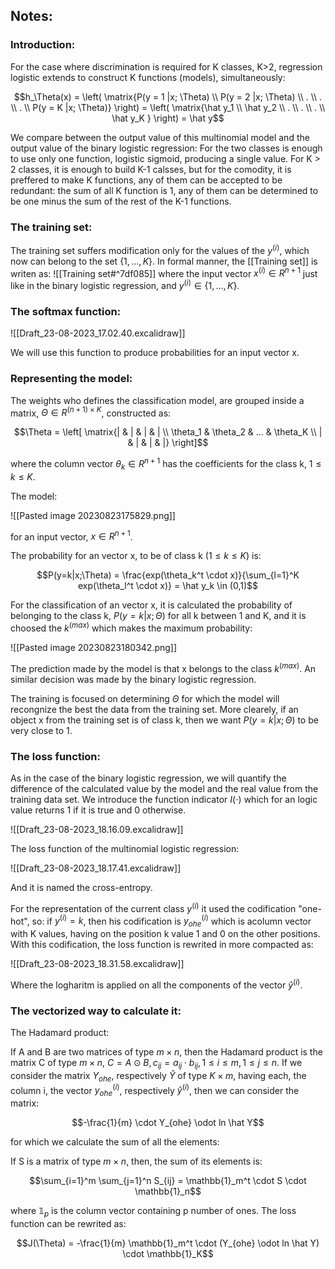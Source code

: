 ## Notes:

### Introduction:

For the case where discrimination is required for K classes, K>2, regression logistic extends to construct K functions (models), simultaneously:

$$h_\Theta(x) = \left( \matrix{P(y = 1 |x; \Theta) \\ 
P(y = 2 |x; \Theta) \\
. \\
. \\
. \\
P(y = K |x; \Theta)} \right) = \left( \matrix{\hat y_1 \\
\hat y_2 \\
. \\
. \\
. \\
\hat y_K } \right) = \hat y$$

We compare between the output value of this multinomial model and the output value of the binary logistic regression: For the two classes is enough to use only one function, logistic sigmoid, producing a single value. For K > 2 classes, it is enough to build K-1 calsses, but for the comodity, it is preffered to make K functions, any of them can be accepted to be redundant: the sum of all K function is 1, any of them can be determined to be one minus the sum of the rest of the K-1 functions.

### The training set:

The training set suffers modification only for the values of the $y^{(i)}$, which now can belong to the set $\{1, ..., K\}$. In formal manner, the [[Training set]] is writen as:
![[Training set#^7df085]]
where the input vector $x^{(i)} \in R^{n+1}$ just like in the binary logistic regression, and $y^{(i)} \in \{1,...,K\}$.

### The softmax function:

![[Draft_23-08-2023_17.02.40.excalidraw]]

We will use this function to produce probabilities for an input vector x.

### Representing the model:

The weights who defines the classification model, are grouped inside a matrix, $\Theta \in R^{(n+1) \times K}$, constructed as:

$$\Theta = \left[ \matrix{| & | & | & | \\
\theta_1 & \theta_2 & ... & \theta_K \\
| & | & | & |} \right]$$

where the column vector $\theta_k \in R^{n+1}$ has the coefficients for the class k, $1 \le k \le K$.

The model:

![[Pasted image 20230823175829.png]]

for an input vector, $x \in R^{n+1}$.

The probability for an vector x, to be of class k ($1 \le k \le K$) is:

$$P(y=k|x;\Theta) = \frac{exp(\theta_k^t \cdot x)}{\sum_{l=1}^K exp(\theta_l^t \cdot x)} = \hat y_k \in (0,1)$$

For the classification of an vector x, it is calculated the probability of belonging to the class k, $P(y=k|x;\Theta)$ for all k between 1 and K, and it is choosed the $k^{(max)}$ which makes the maximum probability:

![[Pasted image 20230823180342.png]]

The prediction made by the model is that x belongs to the class $k^{(max)}$. An similar decision was made by the binary logistic regression.

The training is focused on determining $\Theta$ for which the model will recongnize the best the data from the training set. More clearely, if an object x from the training set is of class k, then we want $P(y=k|x;\Theta)$ to be very close to 1.

### The loss function:

As in the case of the binary logistic regression, we will quantify the difference of the calculated value by the model and the real value from the training data set. We introduce the function indicator $I(\cdot)$ which for an logic value returns 1 if it is true and 0 otherwise.

![[Draft_23-08-2023_18.16.09.excalidraw]]

The loss function of the multinomial logistic regression:

![[Draft_23-08-2023_18.17.41.excalidraw]]

And it is named the cross-entropy.

For the representation of the current class $y^{(i)}$ it used the codification "one-hot", so: if $y^{(i)} = k$, then his codification is $y_{ohe}^{(i)}$ which is acolumn vector with K values, having on the position k value 1 and 0 on the other positions. With this codification, the loss function is rewrited in more compacted as:

![[Draft_23-08-2023_18.31.58.excalidraw]]

Where the logharitm is applied on all the components of the vector $\hat y^{(i)}$.

### The vectorized way to calculate it:

The Hadamard product:

If A and B are two matrices of type $m \times n$, then the Hadamard product is the matrix C of type $m \times n$, $C = A \odot B, c_{ij} = a_{ij} \cdot b_{ij}, 1 \le i \le m, 1 \le j \le n$. If we consider the matrix $Y_{ohe}$, respectively $\hat Y$ of type $K \times m$, having each, the column i, the vector $y_{ohe}^{(i)}$, respectively   $\hat y^{(i)}$, then we can consider the matrix:

$$-\frac{1}{m} \cdot Y_{ohe} \odot ln \hat Y$$

for which we calculate the sum of all the elements:

If S is a matrix of type $m \times n$, then, the sum of its elements is:

$$\sum_{i=1}^m \sum_{j=1}^n S_{ij} = \mathbb{1}_m^t \cdot S \cdot \mathbb{1}_n$$

where $\mathbb{1}_p$ is the column vector containing p number of ones.
The loss function can be rewrited as:

$$J(\Theta) = -\frac{1}{m} \mathbb{1}_m^t \cdot (Y_{ohe} \odot ln \hat Y) \cdot \mathbb{1}_K$$